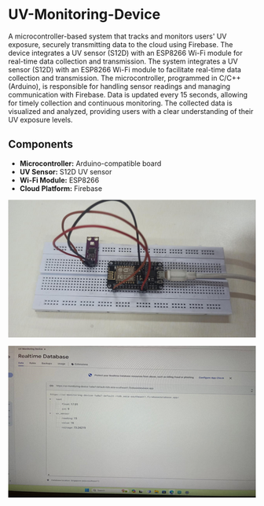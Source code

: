# UV-Monitoring-Device

A microcontroller-based system that tracks and monitors users' UV exposure, securely transmitting data to the cloud using Firebase. The device integrates a UV sensor (S12D) with an ESP8266 Wi-Fi module for real-time data collection and transmission. The system integrates a UV sensor (S12D) with an ESP8266 Wi-Fi module to facilitate real-time data collection and transmission. The microcontroller, programmed in C/C++ (Arduino), is responsible for handling sensor readings and managing communication with Firebase. Data is updated every 15 seconds, allowing for timely collection and continuous monitoring. The collected data is visualized and analyzed, providing users with a clear understanding of their UV exposure levels.

## Components

- **Microcontroller:** Arduino-compatible board
- **UV Sensor:** S12D UV sensor
- **Wi-Fi Module:** ESP8266
- **Cloud Platform:** Firebase
  
![Hardware Circuit](https://github.com/ruchira30/UV-Monitoring-Device-/raw/main/images/hardwarecircuit.png)

![Firebase Console](https://github.com/ruchira30/UV-Monitoring-Device-/raw/main/images/firebase%20console.png)

![]()


